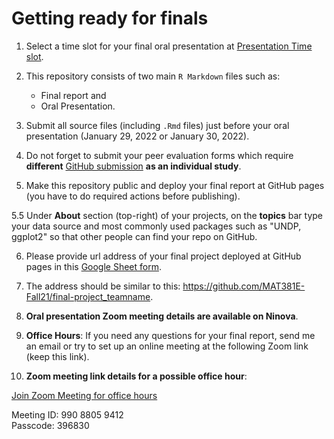 # Getting ready for finals

1. Select a time slot for your final oral presentation at [Presentation Time slot](https://docs.google.com/spreadsheets/d/1HrApQ2KHJcj4GnpPXSNZbmDIMrM7V-XsLmsNoIIyYE8/edit#gid=796203822).

2. This repository consists of two main `R Markdown` files such as:

   * Final report and
   * Oral Presentation.  
  
3. Submit all source files (including `.Rmd` files) just before
your oral presentation (January 29, 2022 or January 30, 2022).

4. Do not forget to submit your peer evaluation forms which require **different** [GitHub submission](https://github.com/MAT381E-Fall21/Peer_evaluation) **as an individual study**.

5. Make this repository public and deploy your final report at GitHub pages (you have to do
required actions before publishing).

5.5 Under **About** section (top-right) of your projects, on the **topics** bar type your data source and most commonly used packages such as "UNDP, ggplot2" so that other people can find your repo on GitHub.

6. Please provide url address of your final project deployed at GitHub pages
in this [Google Sheet form](https://docs.google.com/spreadsheets/d/1HrApQ2KHJcj4GnpPXSNZbmDIMrM7V-XsLmsNoIIyYE8/edit#gid=0).

7. The address should be similar to this: https://github.com/MAT381E-Fall21/final-project_teamname.

8. **Oral presentation Zoom meeting details are available on Ninova**.   

9. **Office Hours**: If you need any questions for your final report, send me an email or try to set up an online meeting at the following Zoom link (keep this link). 

10. **Zoom meeting link details for a possible office hour**:

[Join Zoom Meeting for office hours](https://itu-edu-tr.zoom.us/j/99088059412?pwd=bTNZcElreWd3Z1MyS0hvVnpLOEdrQT09)

Meeting ID: 990 8805 9412  
Passcode: 396830

